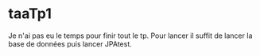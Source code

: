 # taaTp1

Je n'ai pas eu le temps pour finir tout le tp. Pour lancer il suffit de lancer la base de données puis lancer JPAtest.

